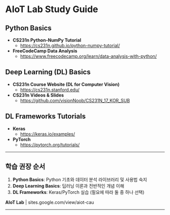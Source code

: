 # AIoT Lab Study Guide

## Python Basics
* **CS231n Python-NumPy Tutorial**
  * https://cs231n.github.io/python-numpy-tutorial/
* **FreeCodeCamp Data Analysis**
  * https://www.freecodecamp.org/learn/data-analysis-with-python/

## Deep Learning (DL) Basics
* **CS231n Course Website (DL for Computer Vision)**
  * https://cs231n.stanford.edu/
* **CS231n Videos & Slides**
  * https://github.com/visionNoob/CS231N_17_KOR_SUB

## DL Frameworks Tutorials
* **Keras**
  * https://keras.io/examples/
* **PyTorch**
  * https://pytorch.org/tutorials/

---
## 학습 권장 순서
1. **Python Basics**: Python 기초와 데이터 분석 라이브러리 및 사용법 숙지
2. **Deep Learning Basics**: 딥러닝 이론과 전반적인 개념 이해
3. **DL Frameworks**: Keras/PyTorch 실습 (필요에 따라 둘 중 하나 선택) 

**AIoT Lab** | sites.google.com/view/aiot-cau

---
